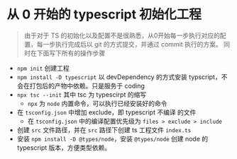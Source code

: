 # 从 0 开始的 typescript 初始化工程

> 由于对于 TS 的初始化以及配置不是很熟悉，从0开始每一步执行对应的配置，每一步执行完成后以 git 的方式提交，并通过 commit 执行的方案。
> 同时在下面写下所有的操作步骤

- `npm init` 创建工程
- `npm install -D typescript` 以 devDependency 的方式安装 typscript，不会在打包后的产物中依赖。只是服务于 coding
- `npx tsc --init` 其中 tsc 为 typescirpt 的缩写
    - `npx` 为 `node` 内置命令，可以执行已经安装好的命令
- 在 `tsconfig.json` 中增加 exclude，即 typescript 不编译 的文件
    - 在 `tsconfig.json` 中的编译配置优先级为 `files > exclude > include`
- 创建 `src` 文件路径，并在 `src` 路径下创建 ts 工程文件 `index.ts`
- 安装 `npm install -D @types/node`，安装 `@types/node` 创建 node 的 typescript 版本，方便类型依赖。
